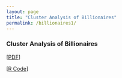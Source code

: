 ```yaml
---
layout: page
title: "Cluster Analysis of Billionaires"
permalink: /billionaires1/
---
```

### Cluster Analysis of Billionaires
\[[PDF](https://arosenblum1.github.io/arosenblum1/Portfolio/Cluster%20Analysis%20of%20Billionaires/Report%20-%20Billionaires.pdf)]

\[[R Code](https://github.com/arosenblum1/arosenblum1/blob/09682ff379479d5fff3b1c50f4337679aaa43a9b/Portfolio/Cluster%20Analysis%20of%20Billionaires/Code%20-%20Billionaires.R)]
